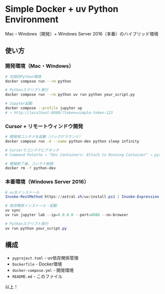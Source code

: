 # Simple Docker + uv Python Environment

Mac・Windows（開発）+ Windows Server 2016（本番）のハイブリッド環境

## 使い方

### 開発環境（Mac・Windows）
```bash
# 対話的Python環境
docker compose run --rm python

# Pythonスクリプト実行
docker compose run --rm python uv run python your_script.py

# Jupyter起動
docker compose --profile jupyter up
# → http://localhost:8888/?token=simple-token-123
```

### Cursor + リモートウィンドウ開発
```bash
# 開発用コンテナを起動（バックグラウンド）
docker compose run -d --name python-dev python sleep infinity

# Cursorでコンテナにアタッチ
# Command Palette → "Dev Containers: Attach to Running Container" → python-dev

# 開発終了後、コンテナ削除
docker rm -f python-dev
```

### 本番環境（Windows Server 2016）
```powershell
# uvをインストール
Invoke-RestMethod https://astral.sh/uv/install.ps1 | Invoke-Expression

# 依存関係インストール・起動
uv sync
uv run jupyter lab --ip=0.0.0.0 --port=8888 --no-browser

# Pythonスクリプト実行
uv run python your_script.py
```

## 構成
- `pyproject.toml` - uv依存関係管理
- `Dockerfile` - Docker環境
- `docker-compose.yml` - 開発環境
- `README.md` - このファイル

以上！